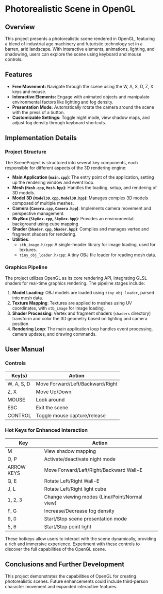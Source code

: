 # Photorealistic Scene in OpenGL

## Overview

This project presents a photorealistic scene rendered in OpenGL, featuring a blend of industrial age machinery and futuristic technology set in a barren, arid landscape. With interactive elements, animations, lighting, and shadowing, users can explore the scene using keyboard and mouse controls.

## Features

- **Free Movement:** Navigate through the scene using the W, A, S, D, Z, X keys and mouse.
- **Interactive Elements:** Engage with animated objects and manipulate environmental factors like lighting and fog density.
- **Presentation Mode:** Automatically rotate the camera around the scene with the press of a button.
- **Customizable Settings:** Toggle night mode, view shadow maps, and adjust fog density through keyboard shortcuts.

## Implementation Details

### Project Structure
The SceneProject is structured into several key components, each responsible for different aspects of the 3D rendering engine:

- **Main Application (`main.cpp`)**: The entry point of the application, setting up the rendering window and event loop.
- **Mesh (`Mesh.cpp`, `Mesh.hpp`)**: Handles the loading, setup, and rendering of 3D models.
- **Model 3D (`Model3D.cpp`, `Model3D.hpp`)**: Manages complex 3D models composed of multiple meshes.
- **Camera (`Camera.cpp`, `Camera.hpp`)**: Implements camera movement and perspective management.
- **SkyBox (`SkyBox.cpp`, `SkyBox.hpp`)**: Provides an environmental background using cube mapping.
- **Shader (`Shader.cpp`, `Shader.hpp`)**: Compiles and manages vertex and fragment shaders for rendering.
- **Utilities**:
  - `stb_image.h/cpp`: A single-header library for image loading, used for textures.
  - `tiny_obj_loader.h/cpp`: A tiny OBJ file loader for reading mesh data.

### Graphics Pipeline
The project utilizes OpenGL as its core rendering API, integrating GLSL shaders for real-time graphics rendering. The pipeline stages include:

1. **Model Loading**: OBJ models are loaded using `tiny_obj_loader`, parsed into mesh data.
2. **Texture Mapping**: Textures are applied to meshes using UV coordinates, with `stb_image` for image loading.
3. **Shader Processing**: Vertex and fragment shaders (`shaders` directory) transform and color the 3D geometry based on lighting and camera position.
4. **Rendering Loop**: The main application loop handles event processing, camera updates, and drawing commands.

## User Manual

### Controls

| Key(s)       | Action                                      |
|--------------|---------------------------------------------|
| W, A, S, D   | Move Forward/Left/Backward/Right            |
| Z, X         | Move Up/Down                                |
| MOUSE        | Look around                                 |
| ESC          | Exit the scene                              |
| CONTROL      | Toggle mouse capture/release                |

### Hot Keys for Enhanced Interaction

| Key          | Action                                      |
|--------------|---------------------------------------------|
| M            | View shadow mapping                         |
| O, P         | Activate/deactivate night mode              |
| ARROW KEYS   | Move Forward/Left/Right/Backward Wall-E     |
| Q, E         | Rotate Left/Right Wall-E                    |
| J, L         | Rotate Left/Right light cube                |
| 1, 2, 3      | Change viewing modes (Line/Point/Normal view)|
| F, G         | Increase/Decrease fog density               |
| 9, 0         | Start/Stop scene presentation mode          |
| 5, 6         | Start/Stop point light                      |


These hotkeys allow users to interact with the scene dynamically, providing a rich and immersive experience. Experiment with these controls to discover the full capabilities of the OpenGL scene.

## Conclusions and Further Development

This project demonstrates the capabilities of OpenGL for creating photorealistic scenes. Future enhancements could include third-person character movement and expanded interactive features.
